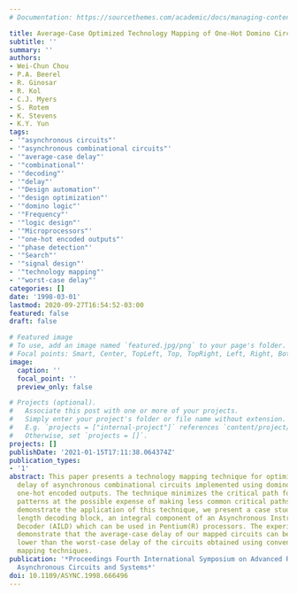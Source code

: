 ```yaml
---
# Documentation: https://sourcethemes.com/academic/docs/managing-content/

title: Average-Case Optimized Technology Mapping of One-Hot Domino Circuits
subtitle: ''
summary: ''
authors:
- Wei-Chun Chou
- P.A. Beerel
- R. Ginosar
- R. Kol
- C.J. Myers
- S. Rotem
- K. Stevens
- K.Y. Yun
tags:
- '"asynchronous circuits"'
- '"asynchronous combinational circuits"'
- '"average-case delay"'
- '"combinational"'
- '"decoding"'
- '"delay"'
- '"Design automation"'
- '"design optimization"'
- '"domino logic"'
- '"Frequency"'
- '"logic design"'
- '"Microprocessors"'
- '"one-hot encoded outputs"'
- '"phase detection"'
- '"Search"'
- '"signal design"'
- '"technology mapping"'
- '"worst-case delay"'
categories: []
date: '1998-03-01'
lastmod: 2020-09-27T16:54:52-03:00
featured: false
draft: false

# Featured image
# To use, add an image named `featured.jpg/png` to your page's folder.
# Focal points: Smart, Center, TopLeft, Top, TopRight, Left, Right, BottomLeft, Bottom, BottomRight.
image:
  caption: ''
  focal_point: ''
  preview_only: false

# Projects (optional).
#   Associate this post with one or more of your projects.
#   Simply enter your project's folder or file name without extension.
#   E.g. `projects = ["internal-project"]` references `content/project/deep-learning/index.md`.
#   Otherwise, set `projects = []`.
projects: []
publishDate: '2021-01-15T17:11:38.064374Z'
publication_types:
- '1'
abstract: This paper presents a technology mapping technique for optimizing the average-case
  delay of asynchronous combinational circuits implemented using domino logic and
  one-hot encoded outputs. The technique minimizes the critical path for common input
  patterns at the possible expense of making less common critical paths longer. To
  demonstrate the application of this technique, we present a case study of a combinational
  length decoding block, an integral component of an Asynchronous Instruction Length
  Decoder (AILD) which can be used in Pentium(R) processors. The experimental results
  demonstrate that the average-case delay of our mapped circuits can be dramatically
  lower than the worst-case delay of the circuits obtained using conventional worst-case
  mapping techniques.
publication: '*Proceedings Fourth International Symposium on Advanced Research in
  Asynchronous Circuits and Systems*'
doi: 10.1109/ASYNC.1998.666496
---
```

